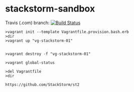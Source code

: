 # stackstorm-sandbox

Travis (.com)  branch:
[![Build Status](https://travis-ci.com/githubfoam/stackstorm-sandbox.svg?branch=dev)](https://travis-ci.com/githubfoam/stackstorm-sandbox)  

~~~~
>vagrant init --template Vagrantfile.provision.bash.erb
>dir
>vagrant up "vg-stackstorm-01"


>vagrant destroy -f "vg-stackstorm-01"

>vagrant global-status

>del Vagrantfile
>dir
~~~~
~~~~
https://github.com/StackStorm/st2
~~~~
